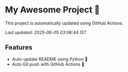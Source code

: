 # My Awesome Project 🚀

This project is automatically updated using GitHub Actions.

_Last updated: 2025-06-05 03:06:44 IST_

## Features
- Auto-update README using Python 🐍
- Auto Git push with GitHub Actions 🤖
